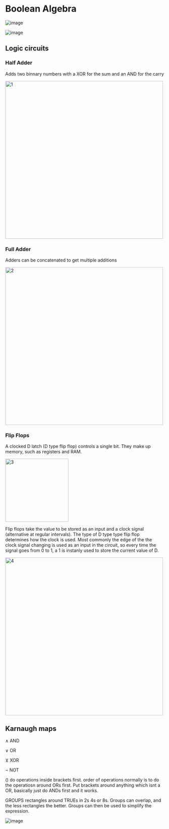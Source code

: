 # Boolean Algebra

![image](https://user-images.githubusercontent.com/72783315/221139813-cfad7c45-3936-4a72-b768-f18b533540a6.png)

![image](https://user-images.githubusercontent.com/72783315/221140764-a802ac9e-f70d-49ea-8810-21bb95094554.png)

## Logic circuits

### Half Adder
Adds two binnary numbers with a XOR for the sum and an AND for the carry

<img width="500" alt="1" src="https://user-images.githubusercontent.com/72783315/222000113-d097c9b1-2908-42f6-820d-a814b8045240.png">

### Full Adder
Adders can be concatenated to get multiple additions

<img width="500" alt="2" src="https://user-images.githubusercontent.com/72783315/222000813-52c8fa20-fa64-45db-af3b-f6d18f6c1da7.png">

### Flip Flops

A clocked D latch (D type flip flop) controls a single bit. They make up memory, such as registers and RAM.

<img width="200" alt="3" src="https://user-images.githubusercontent.com/72783315/222006322-a60c231e-3fbb-4401-8ee5-e4571c514f71.png">

Flip flops take the value to be stored as an input and a clock signal (alternative at regular intervals). The type of D type type flip flop determines how the clock is used. Most commonly the edge of the the clock signal changing is used as an input in the circuit, so every time the signal goes from 0 to 1, a 1 is instanly used to store the current value of D.

<img width="500" alt="4" src="https://user-images.githubusercontent.com/72783315/222006325-86109fcc-d3d5-43aa-ba63-b97e042e5af2.png">

## Karnaugh maps

∧ AND

∨ OR

⊻ XOR

¬ NOT

() do operations inside brackets first. order of operations normally is to do the operatiosn around ORs first. Put brackets around anything which isnt a OR, basically just do ANDs first and it works.

GROUPS rectangles around TRUEs in 2s 4s or 8s. Groups can overlap, and the less rectangles the better. Groups can then be used to simplify the expression.

![image](https://user-images.githubusercontent.com/72783315/221143287-b06a5d28-aa5e-4b02-8f77-9b5c3a1f16c4.png)
